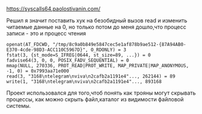 https://syscalls64.paolostivanin.com/

Решил я значит поставить хук на безобидный вызов read и изменить читаемые данные на 0, но только потом до меня дошло,что процесс записи - это и процесс чтения 

```
openat(AT_FDCWD, "/tmp/8c9a0b849e5847cec5e1af878b9ae512-{87A94AB0-E370-4cde-98D3-ACC110C5967D}", O_RDONLY) = 3
fstat(3, {st_mode=S_IFREG|0644, st_size=89, ...}) = 0
fadvise64(3, 0, 0, POSIX_FADV_SEQUENTIAL) = 0
mmap(NULL, 270336, PROT_READ|PROT_WRITE, MAP_PRIVATE|MAP_ANONYMOUS, -1, 0) = 0x7993aa71e000
read(3, "3168\ntelegram\nviva\n2cafb2a1191e4"..., 262144) = 89
write(1, "3168\ntelegram\nviva\n2cafb2a1191e4"..., 893168
```

Проект использовался для того,чтоб понять как трояны могут скрывать процессы, как можно скрыть файл,каталог из видимости файловой системы. 
